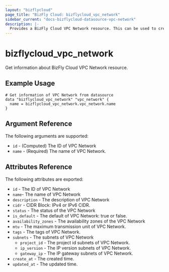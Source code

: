 ```yaml
---
layout: "bizflycloud"
page_title: "BizFly Cloud: bizflycloud_vpc_network"
sidebar_current: "docs-bizflycloud-datasource-vpc-network"
description: |-
  Provides a BizFly Cloud VPC Network resource. This can be used to create, modify, and delete VPC Networks.
---
```


# bizflycloud\_vpc\_network

Get ìnformation about BizFly Cloud VPC Network resource.

## Example Usage

```hcl
# Get information of VPC Network from datasource
data "bizflycloud_vpc_network" "vpc_network" {
  name = bizflycloud_vpc_network.vpc_network.name
}
```

## Argument Reference

The following arguments are supported:

* `id` - (Computed) The ID of VPC Network
* `name` - (Required) The name of VPC Network.

## Attributes Reference

The following attributes are exported:

* `id` - The ID of VPC Network
* `name`- The name of VPC Network
* `description` - The description of VPC Network
* `cidr` - CIDR Block: IPv4 or IPv6 CIDR. 
* `status` - The status of the VPC Network
* `is_default` - The default of VPC Network: true or false.
* `availability_zones` - The availability zones of the VPC Network
* `mtu` - The maximum transmission unit of VPC Network.
* `tags` - The tags of VPC Network.
* `subnets` - The subnets of VPC Network
  * `project_id` - The project id subnets of VPC Network.
  * `ip_version` - The IP version subnets of VPC Network.
  * `gateway_ip` - The IP gateway subnets of VPC Network.
* `create_at` - The created time.
* `updated_at` - The updated time.
